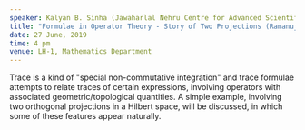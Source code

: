 ```yaml
---
speaker: Kalyan B. Sinha (Jawaharlal Nehru Centre for Advanced Scientific Research, Bangalore)
title: "Formulae in Operator Theory - Story of Two Projections (Ramanujan Medal Award Lecture, INSA)"
date: 27 June, 2019
time: 4 pm
venue: LH-1, Mathematics Department
---
```


Trace is a kind of "special non-commutative integration" and trace formulae attempts
to relate traces of certain expressions, involving operators with associated
geometric/topological quantities. A simple example, involving two orthogonal projections
in a Hilbert space, will be discussed, in which some of these features appear naturally.
